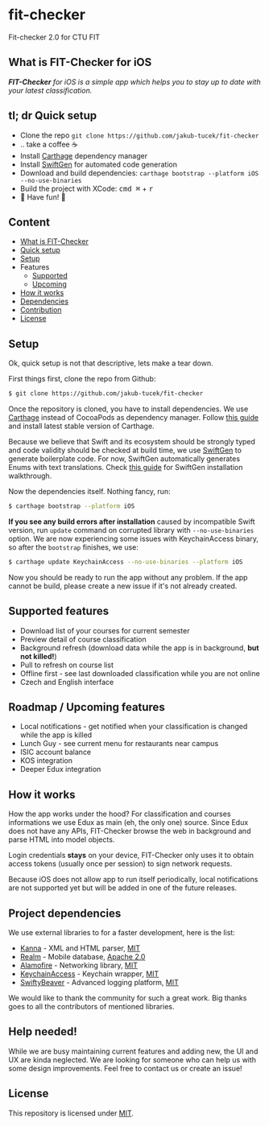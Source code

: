 # fit-checker
 Fit-checker 2.0 for CTU FIT

## What is FIT-Checker for iOS
_**FIT-Checker** for iOS is a simple app which helps you to stay up to date
with your latest classification._

## tl; dr Quick setup
* Clone the repo `git clone https://github.com/jakub-tucek/fit-checker`
* .. take a coffee :coffee:
* Install [Carthage](https://github.com/Carthage/Carthage) dependency manager
* Install [SwiftGen](https://github.com/AliSoftware/SwiftGen) for automated code generation
* Download and build dependencies: `carthage bootstrap --platform iOS --no-use-binaries`
* Build the project with XCode: <kbd>cmd ⌘</kbd> + <kbd>r</kbd>
* :tada: Have fun! :tada:

## Content
* [What is FIT-Checker](#what-is-fit-checker-for-ios)
* [Quick setup](#tl-dr-quick-setup)
* [Setup](#setup)
* Features
  * [Supported](#supported-features)
  * [Upcoming](#roadmap--upcoming-features)
* [How it works](#how-it-works)
* [Dependencies](#project-dependencies)
* [Contribution](#help-needed)
* [License](#license)

## Setup
Ok, quick setup is not that descriptive, lets make a tear down.

First things first,
clone the repo from Github:

```bash
$ git clone https://github.com/jakub-tucek/fit-checker
```

Once the repository is cloned, you have to install dependencies. We use [Carthage](https://github.com/Carthage/Carthage) instead of CocoaPods
as dependency manager. Follow [this guide](https://github.com/Carthage/Carthage#installing-carthage)
and install latest stable version of Carthage.

Because we believe that Swift and its ecosystem should be strongly typed and
code validity should be checked at build time, we use [SwiftGen](https://github.com/AliSoftware/SwiftGen) to generate boilerplate code.
For now, SwiftGen automatically generates Enums with text translations. Check
[this guide](https://github.com/AliSoftware/SwiftGen#installation) for SwiftGen
installation walkthrough.

Now the dependencies itself. Nothing fancy, run:

```bash
$ carthage bootstrap --platform iOS
```

**If you see any build errors after installation** caused by incompatible Swift version,
run `update` command on corrupted library with `--no-use-binaries` option. We are now
experiencing some issues with KeychainAccess binary, so after the `bootstrap` finishes,
we use:

```bash
$ carthage update KeychainAccess --no-use-binaries --platform iOS
```

Now you should be ready to run the app without any problem. If the app cannot be build,
please create a new issue if it's not already created.

## Supported features
* Download list of your courses for current semester
* Preview detail of course classification
* Background refresh (download data while the app is in background, **but not killed!**)
* Pull to refresh on course list
* Offline first - see last downloaded classification while you are not online
* Czech and English interface

## Roadmap / Upcoming features
* Local notifications - get notified when your classification is changed while the app is killed
* Lunch Guy - see current menu for restaurants near campus
* ISIC account balance
* KOS integration
* Deeper Edux integration

## How it works
How the app works under the hood? For classification and courses informations we use Edux as main (eh, the only one) source. Since Edux does not have any APIs, FIT-Checker browse the web in background and parse HTML into model objects.

Login credentials **stays** on your device, FIT-Checker only uses it to obtain access tokens (usually once per session) to sign network requests.

Because iOS does not allow app to run itself periodically, local notifications are not supported yet but will be added in one of the future releases.

## Project dependencies
We use external libraries to for a faster development, here is the list:

* [Kanna](https://github.com/tid-kijyun/Kanna) - XML and HTML parser, [MIT](https://github.com/tid-kijyun/Kanna/blob/master/LICENSE)
* [Realm](https://github.com/realm/realm-cocoa) - Mobile database, [Apache 2.0](https://github.com/realm/realm-core/blob/master/LICENSE)
* [Alamofire](https://github.com/Alamofire/Alamofire) - Networking library, [MIT](https://github.com/Alamofire/Alamofire/blob/master/LICENSE)
* [KeychainAccess](https://github.com/kishikawakatsumi/KeychainAccess) - Keychain wrapper, [MIT](https://github.com/kishikawakatsumi/KeychainAccess/blob/master/LICENSE)
* [SwiftyBeaver](https://github.com/SwiftyBeaver/SwiftyBeaver) - Advanced logging platform, [MIT](https://github.com/SwiftyBeaver/SwiftyBeaver/blob/master/LICENSE)

We would like to thank the community for such a great work. Big thanks goes to all
the contributors of mentioned libraries.

## Help needed!
While we are busy maintaining current features and adding new, the UI and UX
are kinda neglected. We are looking for someone who can help us with some
design improvements. Feel free to contact us or create an issue!

## License
This repository is licensed under [MIT](LICENSE).

